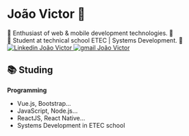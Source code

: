 # João Victor 🤠

🚀 Enthusiast of web & mobile development technologies. 🚀<br>
🚀 Student at technical school ETEC | Systems Development. 🚀 
  <a href="https://www.linkedin.com/in/joao-vict0r/">
        <img 
            alt="Linkedin João Victor" 
            src="https://img.shields.io/badge/-João%20Victor-%230077b5?style=flat-square&logo=linkedin">
   </a>
  <a href="mailto:joaovictorcsantos13@gmail.com">
        <img 
            alt="gmail João Victor" 
            src="https://img.shields.io/badge/-joaovictorcsantos13@gmail.com-%23c14438?style=flat-square&logo=gmail&logoColor=white">
   </a>


## :books: Studing


<strong>Programming</strong>
<ul>
  <li>Vue.js, Bootstrap...</li>  
  <li>JavaScript, Node.js...</li>
  <li>ReactJS, React Native...</li>
  <li>Systems Development in ETEC school</li>
</ul>
